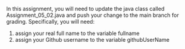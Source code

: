 In this assignment, you will need to update the java class called Assignment_05_02.java and push your change to the main branch for grading.
Specifically, you will need:
1. assign your real full name to the variable fullname
2. assign your Github username to the variable githubUserName
